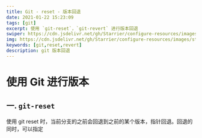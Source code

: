 ```yaml
---
title: Git - reset - 版本回退
date: 2021-01-22 15:23:09
tags: [git]
excerpt: 使用 `git-reset`，`git-revert` 进行版本回退
swiper: https://cdn.jsdelivr.net/gh/Starrier/configure-resources/images/starrier/fin-series.jpeg
img: https://cdn.jsdelivr.net/gh/Starrier/configure-resources/images/starrier/fin-series.jpeg
keywords: [git,reset,revert]
description: git 版本回退
---
```


# 使用 Git 进行版本

## 一. `git-reset`

使用 git reset 时，当前分支的之前会回退到之前的某个版本，指针回退。回退的同时，可以指定
